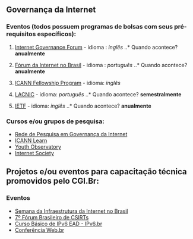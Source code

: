 ## Governança da Internet 

### Eventos (todos possuem programas de bolsas com seus pré-requisitos específicos):
1. [Internet Governance Forum](https://www.intgovforum.org/)  - idioma : *inglês*
..* Quando acontece? **anualmente**
  
2. [Fórum da Internet no Brasil](http://forumdainternet.cgi.br/index.html) - idioma : *português*
..* Quando acontece? **anualmente**

3. [ICANN Fellowship Program](https://www.icann.org/fellowshipprogram) - idioma: *inglês*

4. [LACNIC](http://www.lacnic.net/991/1/lacnic/programa-de-becas) - idioma: *português*
..* Quando acontece? **semestralmente**

5. [IETF](https://www.ietf.org/newcomers.html) - idioma: *inglês*
..* Quando acontece? **anualmente**

### Cursos e/ou grupos de pesquisa:
* [Rede de Pesquisa em Governança da Internet](http://www.redegovernanca.net.br/)
* [ICANN Learn](https://learn.icann.org/)
* [Youth Observatory](http://obdjuv.org/)
* [Internet Society](https://www.internetsociety.org/)


## Projetos e/ou eventos para capacitação técnica promovidos pelo CGI.Br:

### Eventos
* [Semana da Infraestrutura da Internet no Brasil](http://nic.br/semanainfrabr/)
* [7º Fórum Brasileiro de CSIRTs](https://www.cert.br/forum2018/)
* [Curso Básico de IPv6 EAD - IPv6.br](http://saladeaula.nic.br/courses/course-v1:NIC.br+IPV6-001+T001/about)
* [Conferência Web.br](http://conferenciaweb.w3c.br/)




